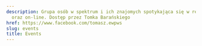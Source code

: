 ```yaml
---
description: Grupa osób w spektrum i ich znajomych spotykająca się w realu w Warszawie
  oraz on-line. Dostęp przez Tomka Barańskiego
href: https://www.facebook.com/tomasz.ewpws
slug: events
title: Events
---
```

